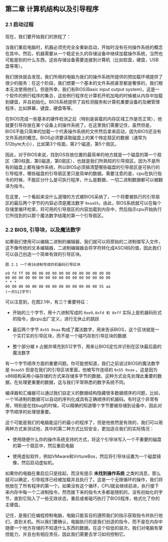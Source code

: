 ## 第二章 计算机结构以及引导程序

### 2.1 启动过程

现在，我们要开始我们的旅程了：

当我们重启电脑时，机器必须完完全全重新启动，开始时没有任何操作系统的概念在其中。然后，机器需要从一个稳定长久的存储设备中继续加载操作系统，当然也可能是别的什么东西，这些存储设备需要连接到计算机（比如软盘，硬盘，USB盘等等）。

我们很快就会发现，我们所用的电脑为我们的操作系统所提供的预加载环境提供了很少的服务：在这个阶段，我们想要一个基本的文件系统甚至都是奢侈的，我们根本无法使用他们。但是所幸，我们有BIOS(Basic input output system)，这是一个软件的例行程序的集合，这些例行程序在计算机开机加电的时候被从内存中加载到硬盘，并且初始化。BIOS系统提供了自检测服务和计算机重要设备的及嫩管理程序，比如屏幕，键盘，硬盘等等。

在BIOS完成一些基本的硬件检测之后（特别是装载的内存区域工作是否正常），他就要引导存放在某个设备上的操作系统了。在这里我们需要记住，虽然但是，BIOS不能只简单的加载一个代表操作系统的文件然后拿来启动，因为BIOS还没有文件系统的概念。BIOS必须要读取磁盘上的某个特定扇区的数据（通常为512byte大小），比如第3个柱面，第2个磁道，第5个扇区。

因此，对于BIOS来说，找到OS存放位置的最简单的地方就是一个磁盘的第一个扇区（第0柱面，第0磁道，第0扇区），也就是我们所熟知的引导扇区。因为不是所有的磁盘上都有操作系统，所以BIOS必须搞清楚哪些磁盘的引导扇区是可执行的引导程序，哪些磁盘的引导扇区里只是简单的数据。需要注意的是，cpu在执行指令的时候，不能区分什么是可执行程序，什么是数据，一切二进制数据都可以被翻译为指令。

在这里，一个看起来没什么道理的方式被BIOS采纳了，一个将要被执行的引导扇区的最后两个字节的内容必须是魔法数字 `0xaa55`。由此，BIOS系统就可以在每个存储里循环检索，将可用的引导扇区的内容加载到内存中，然后指示cpu开始执行它所找到的以那个魔法数字结尾的第一个引导扇区。



### 2.2 BIOS, 引导块，以及魔法数字

如果我们使用可以编辑二进制的编辑器，我们就可以将原始的二进制值写入文件，这不像传统的文本编辑器，二进制编辑器会将字符转化成ASCII码的值，因此我们可以自己创造一个简单有效的引导区块。

```context
图 2.1 一个用16进制写成的机器码引导区块

e9 fd ff 00 00 00 00 00 00 00 00 00 00 00 00 00
00 00 00 00 00 00 00 00 00 00 00 00 00 00 00 00
* * *
00 00 00 00 00 00 00 00 00 00 00 00 00 00 55 aa
(一共512字节)
```

 可以注意到，在图2.1中，有三个重要特征：

+ 开始的三个字节，用十六进制写成的 `0xe9,0xfd 和 0xff` 实际上是机器码形式的指令，由cpu出厂定义，进行无休止的跳跃

+ 最后两个字节 `0x55 0xaa` 构成了魔法数字，用来告诉BIOS，这个区块就是一个实打实的引导区块，而不是一个碰巧存到引导区块的数据

+ 整个部分被 `0` 占据并填充到512字节，用来让BIOS定位并识别在区块最后面的魔法数字

有一个字节顺序方面的重要问题。你可能想知道，我们之前说过BIOS的魔法数字是 `0xaa55` 但是在我们的引导区块里面，他被写作连续的 `0x55 0xaa` 。这是因为x86结构采用小端存储的方式来存储多字节的数据，这种方式会先处理此重要的数据，在处理更重要的数据，这与我们平常熟悉的数字系统不同。

编译器和汇编器可以通过我们自定义的数据结构隐藏很多数据顺序的问题，比如，一个16进制的数据可以自动的序列化成具有正确顺序的机器码。有时这个非常有用，特别是在找bug的时候，可以精确的知道哪个字节要被存储到设备中，因此对字节顺序的处理很重要。

这个可能是我们的电脑能运行的最小的程序了，但是他依然是有效的，我们可以用两种方式来测试他，其中的第二种方式比较安全，更加适合我们的实际情况：

+ 使用随便什么你的操作系统支持的方式，将这个引导块写入一个不重要的磁盘的第一个扇区中，然后重启电脑

+ 使用虚拟软件，例如VMware和VirtureBox，然后将引导块设置为一个磁盘镜像，然后启动虚拟机。

如果你的电脑在重启后只是挂起，而没有提示 **未找到操作系统** 之类的消息，那么就可以确定，引导程序已经被加载并且执行了。这是一个无限循环的操作，我们将他放在了所有程序的第一个。如果没有这个循环，CPU就会继续前进，执行接下来内存中每一个二进制指令，然而接下来的指令大多都是随机的，没有初始化的字节，直到它陷入了一些无效状态，重启或者碰巧执行了BIOS程序，格式化了你的主硬盘。

记住，是我们在编程控制电脑，电脑只能盲目的遵照我们的指示获取指令并执行他们，直到关机。所以我们要确认，电脑执行的是我们创造的指令，而不是在内存中随便一个地方存储的不知道什么东西的数据。在这个较低的层次，我们对电脑有掌控能力，并且也有相应责任，因此我们需要去学习如何控制它。


